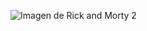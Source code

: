 ![Imagen de Rick and Morty 2](https://i.pinimg.com/originals/8d/21/32/8d2132f0c2287e03fcc8cd53bea65ba7.png)
